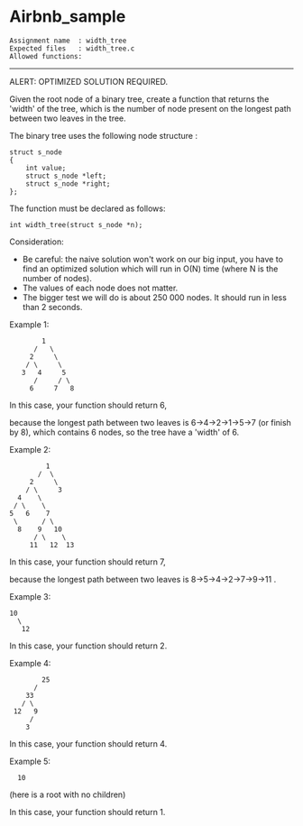# Airbnb_sample
```
Assignment name  : width_tree
Expected files   : width_tree.c
Allowed functions:
```
--------------------------------------------------------------------------------

ALERT: OPTIMIZED SOLUTION REQUIRED.

Given the root node of a binary tree, create a function that returns the
'width' of the tree, which is the number of node present on the longest
path between two leaves in the tree.

The binary tree uses the following node structure :
```
struct s_node
{
	int value;
	struct s_node *left;
	struct s_node *right;
};
```
The function must be declared as follows:
```
int	width_tree(struct s_node *n);
```
Consideration:

- Be careful: the naive solution won't work on our big input, you have to find
an optimized solution which will run in O(N) time (where N is the number of nodes).
- The values of each node does not matter.
- The bigger test we will do is about 250 000 nodes. It should run in less
than 2 seconds.

Example 1:
```
        1
      /   \
     2     \
    / \     \
   3   4     5
      /     / \
     6     7   8
```

In this case, your function should return 6,

because the longest path between two leaves is 6->4->2->1->5->7 (or finish by 8),
which contains 6 nodes, so the tree have a 'width' of 6.

Example 2:
```
         1
       /  \
     2     \
    / \     3
  4    \
 / \    \
5   6    7
 \      / \
  8    9   10
      / \    \
     11   12  13
```
In this case, your function should return 7,

because the longest path between two leaves is 8->5->4->2->7->9->11 .

Example 3:
```
10
  \
   12
```
In this case, your function should return 2.

Example 4:
```
        25
      /
    33
   / \
 12   9
     /
    3
```
In this case, your function should return 4.

Example 5:
```
  10
```
(here is a root with no children)

In this case, your function should return 1.
